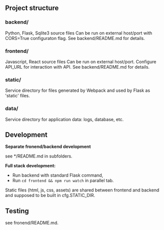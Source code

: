 ## Project structure

### backend/

Python, Flask, Sqlite3 source files
Can be run on external host/port with CORS=True configuraton flag.
See backend/README.md for details.

### frontend/

Javascript, React source files
Can be run on external host/port. Configure API_URL for interaction with API.
See backend/README.md for details.

### static/

Service directory for files generated by Webpack and used by Flask as 'static' files.

### data/

Service directory for application data: logs, database, etc.

## Development

**Separate fronend/backend development**

see */README.md in subfolders. 

**Full stack development:** 

 - Run backend with standard Flask command, 
 - Run `cd frontend && npm run watch` in parallel tab.

Static files (html, js, css, assets) are shared between frontend and backend and supposed to be built in cfg.STATIC_DIR.

## Testing

see fronend/README.md. 